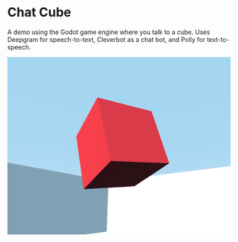 # Chat Cube

A demo using the Godot game engine where you talk to a cube. Uses Deepgram for speech-to-text, Cleverbot as a chat bot, and Polly for text-to-speech.

![A picture of Chat Cube.](./READMEAssets/chatcubeitchcover.png)
